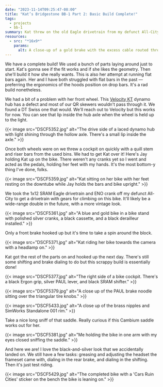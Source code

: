 ```yaml
---
date: "2023-11-14T09:25:47-08:00"
title: "Kat’s Bridgestone BB-1 Part 2: Basic Build Complete!"
tags:
  - projects
  - bb-1
summary: Kat threw on the old Eagle drivetrain from my defunct All-City to finish the build. Now she can play around with bike fit and see how she likes it before its final configuration.
resources:
  - src: "*16x9*"
    params:
      alt: A close-up of a gold brake with the excess cable routed through its slot. It's mounted on a blue bike in a bike stand with a tanwall tire with black knobs.
---
```


We have a complete build! We used a bunch of parts laying around just to start. Kat's gonna see if the fit works and if she likes the geometry. Then she'll build it how she really wants. This is also her attempt at running flat bars again. Her and I have both struggled with flat bars in the past — preferring the ergonomics of the hoods position on drop bars. It's a rad build nonetheless.

We had a bit of a problem with her front wheel. This [Velocity KT](https://www.velocityusa.com/product/hubs/dynamo-hubs) dynamo hub has a defect and most of our QR skewers wouldn't pass through it. We found a DT Swiss one that would. We'll reach out to Velocity but this works for now. You can see that lip inside the hub axle when the wheel is held up to the light.

{{< image src="DSCF5352.jpg" alt="The drive side of a laced dynamo hub with light shining through the hollow axle. There's a small lip inside the axle." >}}

Once both wheels were on we threw a cockpit on quickly with a quill stem and riser bars from the used bins. We had to get Kat over it! Here's Jay holding Kat up on the bike. There weren't any cranks yet so I went and acted as the pedals, holding her feet with my hands. It's the most bottom-y thing I've done, folks.

{{< image src="DSCF5359.jpg" alt="Kat sitting on her bike with her feet resting on the downtube while Jay holds the bars and bike upright." >}}

We took the 1x12 SRAM Eagle drivetrain and ENO crank off my defunct All-City to get a drivetrain with gears for climbing on this bike. It'll likely be a wide-range double in the future, with a more vintage look.

{{< image src="DSCF5361.jpg" alt="A blue and gold bike in a bike stand with polished silver cranks, a black cassette, and a black derailleur installed." >}}

Only a front brake hooked up but it's time to take a spin around the block.

{{< image src="DSCF5371.jpg" alt="Kat riding her bike towards the camera with a headlamp on." >}}

Kat got the rest of the parts on and hooked up the next day. There's still some shifting and brake dialing to do but this scrappy build is essentially done!

{{< image src="DSCF5377.jpg" alt="The right side of a bike cockpit. There's a black Ergon grip, silver PAUL lever, and black SRAM shifter." >}}

{{< image src="DSCF5379.jpg" alt="A close up of the PAUL brake noodle sitting over the triangular tire knobs." >}}

{{< image src="DSCF5433.jpg" alt="A close up of the brass nipples and SimWorks Standalone 001 rim." >}}

Take a nice long sniff of that saddle. Really curious if this Cambium saddle works out for her.

{{< image src="DSCF5381.jpg" alt="Me holding the bike in one arm with my eyes closed sniffing the saddle." >}}

And here we are! I love the black-and-silver look that we accidentally landed on. We still have a few tasks: greasing and adjusting the headset the frameset came with, dialing in the rear brake, and dialing in the shifting. Then it's just test riding.

{{< image src="DSCF5429.jpg" alt="The completed bike with a 'Cars Ruin Cities' sticker on the bench the bike is leaning on." >}}
